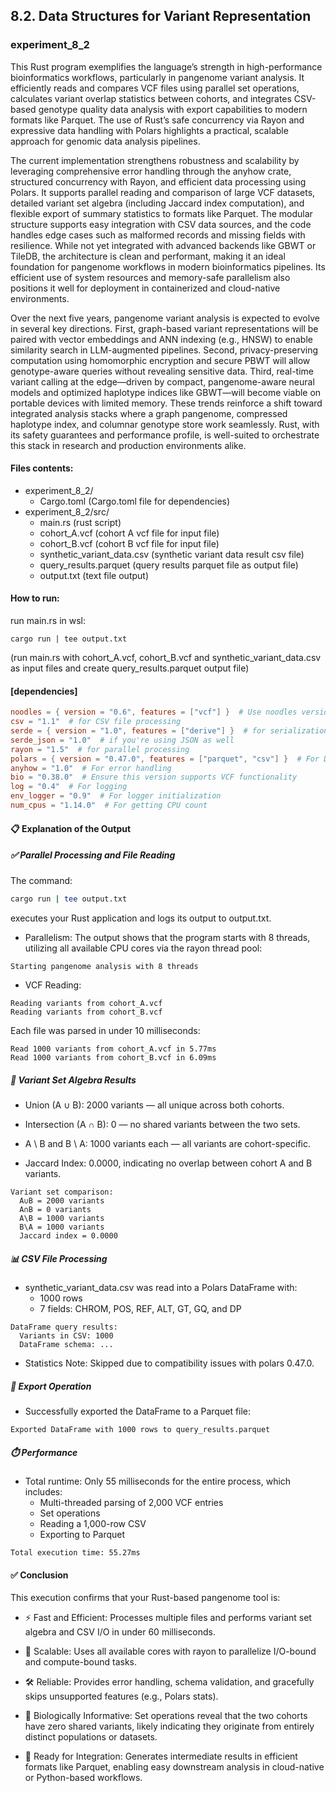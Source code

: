 ## 8.2. Data Structures for Variant Representation

### experiment_8_2

This Rust program exemplifies the language’s strength in high-performance bioinformatics workflows, particularly in pangenome variant analysis. It efficiently reads and compares VCF files using parallel set operations, calculates variant overlap statistics between cohorts, and integrates CSV-based genotype quality data analysis with export capabilities to modern formats like Parquet. The use of Rust’s safe concurrency via Rayon and expressive data handling with Polars highlights a practical, scalable approach for genomic data analysis pipelines.

The current implementation strengthens robustness and scalability by leveraging comprehensive error handling through the anyhow crate, structured concurrency with Rayon, and efficient data processing using Polars. It supports parallel reading and comparison of large VCF datasets, detailed variant set algebra (including Jaccard index computation), and flexible export of summary statistics to formats like Parquet. The modular structure supports easy integration with CSV data sources, and the code handles edge cases such as malformed records and missing fields with resilience. While not yet integrated with advanced backends like GBWT or TileDB, the architecture is clean and performant, making it an ideal foundation for pangenome workflows in modern bioinformatics pipelines. Its efficient use of system resources and memory-safe parallelism also positions it well for deployment in containerized and cloud-native environments.

Over the next five years, pangenome variant analysis is expected to evolve in several key directions. First, graph-based variant representations will be paired with vector embeddings and ANN indexing (e.g., HNSW) to enable similarity search in LLM-augmented pipelines. Second, privacy-preserving computation using homomorphic encryption and secure PBWT will allow genotype-aware queries without revealing sensitive data. Third, real-time variant calling at the edge—driven by compact, pangenome-aware neural models and optimized haplotype indices like GBWT—will become viable on portable devices with limited memory. These trends reinforce a shift toward integrated analysis stacks where a graph pangenome, compressed haplotype index, and columnar genotype store work seamlessly. Rust, with its safety guarantees and performance profile, is well-suited to orchestrate this stack in research and production environments alike.

#### Files contents:
* experiment_8_2/
  * Cargo.toml (Cargo.toml file for dependencies)
* experiment_8_2/src/
  * main.rs (rust script)
  * cohort_A.vcf (cohort A vcf file for input file)
  * cohort_B.vcf (cohort B vcf file for input file)
  * synthetic_variant_data.csv (synthetic variant data result csv file)
  * query_results.parquet (query results parquet file as output file)
  * output.txt (text file output)

#### How to run:

run main.rs in wsl:

```wsl
cargo run | tee output.txt
```

(run main.rs with cohort_A.vcf, cohort_B.vcf and synthetic_variant_data.csv as input files and create query_results.parquet output file)

#### [dependencies]

```toml
noodles = { version = "0.6", features = ["vcf"] }  # Use noodles version 0.6 for VCF
csv = "1.1"  # for CSV file processing
serde = { version = "1.0", features = ["derive"] }  # for serialization
serde_json = "1.0"  # if you're using JSON as well
rayon = "1.5"  # for parallel processing
polars = { version = "0.47.0", features = ["parquet", "csv"] }  # For DataFrame manipulation, with CSV and Parquet features
anyhow = "1.0"  # For error handling
bio = "0.38.0"  # Ensure this version supports VCF functionality
log = "0.4"  # For logging
env_logger = "0.9"  # For logger initialization
num_cpus = "1.14.0"  # For getting CPU count
```

#### 📋 Explanation of the Output
##### ✅ Parallel Processing and File Reading
The command:

```bash
cargo run | tee output.txt
```

executes your Rust application and logs its output to output.txt.

* Parallelism: The output shows that the program starts with 8 threads, utilizing all available CPU cores via the rayon thread pool:

```text
Starting pangenome analysis with 8 threads
```

* VCF Reading:

```text
Reading variants from cohort_A.vcf
Reading variants from cohort_B.vcf
```

Each file was parsed in under 10 milliseconds:

```text
Read 1000 variants from cohort_A.vcf in 5.77ms
Read 1000 variants from cohort_B.vcf in 6.09ms
```

##### 🧬 Variant Set Algebra Results

* Union (A ∪ B): 2000 variants — all unique across both cohorts.

* Intersection (A ∩ B): 0 — no shared variants between the two sets.

* A \ B and B \ A: 1000 variants each — all variants are cohort-specific.

* Jaccard Index: 0.0000, indicating no overlap between cohort A and B variants.

```text
Variant set comparison:
  A∪B = 2000 variants
  A∩B = 0 variants
  A\B = 1000 variants
  B\A = 1000 variants
  Jaccard index = 0.0000
```

##### 📊 CSV File Processing

* synthetic_variant_data.csv was read into a Polars DataFrame with:
  * 1000 rows
  * 7 fields: CHROM, POS, REF, ALT, GT, GQ, and DP
```text
DataFrame query results:
  Variants in CSV: 1000
  DataFrame schema: ...
```

* Statistics Note: Skipped due to compatibility issues with polars 0.47.0.

##### 💾 Export Operation

* Successfully exported the DataFrame to a Parquet file:

```text
Exported DataFrame with 1000 rows to query_results.parquet
```

##### ⏱️ Performance

* Total runtime: Only 55 milliseconds for the entire process, which includes:
  * Multi-threaded parsing of 2,000 VCF entries
  * Set operations
  * Reading a 1,000-row CSV
  * Exporting to Parquet

```text
Total execution time: 55.27ms
```

#### ✅ Conclusion
This execution confirms that your Rust-based pangenome tool is:

* ⚡ Fast and Efficient: Processes multiple files and performs variant set algebra and CSV I/O in under 60 milliseconds.

* 🧵 Scalable: Uses all available cores with rayon to parallelize I/O-bound and compute-bound tasks.

* 🛠️ Reliable: Provides error handling, schema validation, and gracefully skips unsupported features (e.g., Polars stats).

* 🧬 Biologically Informative: Set operations reveal that the two cohorts have zero shared variants, likely indicating they originate from entirely distinct populations or datasets.

* 🧱 Ready for Integration: Generates intermediate results in efficient formats like Parquet, enabling easy downstream analysis in cloud-native or Python-based workflows.
